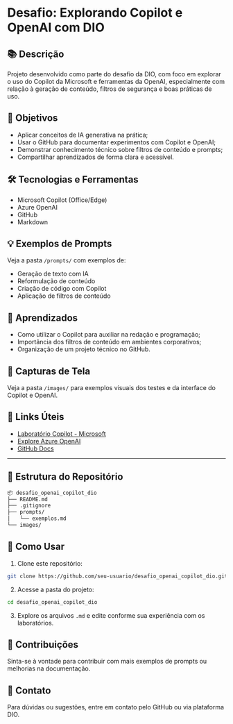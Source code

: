 # Desafio: Explorando Copilot e OpenAI com DIO

## 📚 Descrição

Projeto desenvolvido como parte do desafio da DIO, com foco em explorar o uso do Copilot da Microsoft e ferramentas da OpenAI, especialmente com relação à geração de conteúdo, filtros de segurança e boas práticas de uso.

## 🎯 Objetivos

- Aplicar conceitos de IA generativa na prática;
- Usar o GitHub para documentar experimentos com Copilot e OpenAI;
- Demonstrar conhecimento técnico sobre filtros de conteúdo e prompts;
- Compartilhar aprendizados de forma clara e acessível.

## 🛠️ Tecnologias e Ferramentas

- Microsoft Copilot (Office/Edge)
- Azure OpenAI
- GitHub
- Markdown

## 💡 Exemplos de Prompts

Veja a pasta `/prompts/` com exemplos de:
- Geração de texto com IA
- Reformulação de conteúdo
- Criação de código com Copilot
- Aplicação de filtros de conteúdo

## 📝 Aprendizados

- Como utilizar o Copilot para auxiliar na redação e programação;
- Importância dos filtros de conteúdo em ambientes corporativos;
- Organização de um projeto técnico no GitHub.

## 📸 Capturas de Tela

Veja a pasta `/images/` para exemplos visuais dos testes e da interface do Copilot e OpenAI.

## 🔗 Links Úteis

- [Laboratório Copilot - Microsoft](https://learn.microsoft.com/en-us/training/modules/explore-generative-ai-microsoft-copilot/)
- [Explore Azure OpenAI](https://learn.microsoft.com/en-us/training/modules/explore-azure-openai/)
- [GitHub Docs](https://docs.github.com/)


---

## 📁 Estrutura do Repositório

```bash
📦 desafio_openai_copilot_dio
├── README.md
├── .gitignore
├── prompts/
│   └── exemplos.md
└── images/
```

## 🚀 Como Usar

1. Clone este repositório:
```bash
git clone https://github.com/seu-usuario/desafio_openai_copilot_dio.git
```

2. Acesse a pasta do projeto:
```bash
cd desafio_openai_copilot_dio
```

3. Explore os arquivos `.md` e edite conforme sua experiência com os laboratórios.

## 🤝 Contribuições

Sinta-se à vontade para contribuir com mais exemplos de prompts ou melhorias na documentação.

## 📩 Contato

Para dúvidas ou sugestões, entre em contato pelo GitHub ou via plataforma DIO.

